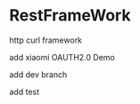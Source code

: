 RestFrameWork
=============

http curl framework

add xiaomi OAUTH2.0 Demo

add dev branch

add test